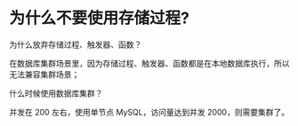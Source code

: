 # 为什么不要使用存储过程?

为什么放弃存储过程、触发器、函数？

在数据库集群场景里，因为存储过程、触发器、函数都是在本地数据库执行，所以无法兼容集群场景；

什么时候使用数据库集群？

并发在 200 左右，使用单节点 MySQL，访问量达到并发 2000，则需要集群了。